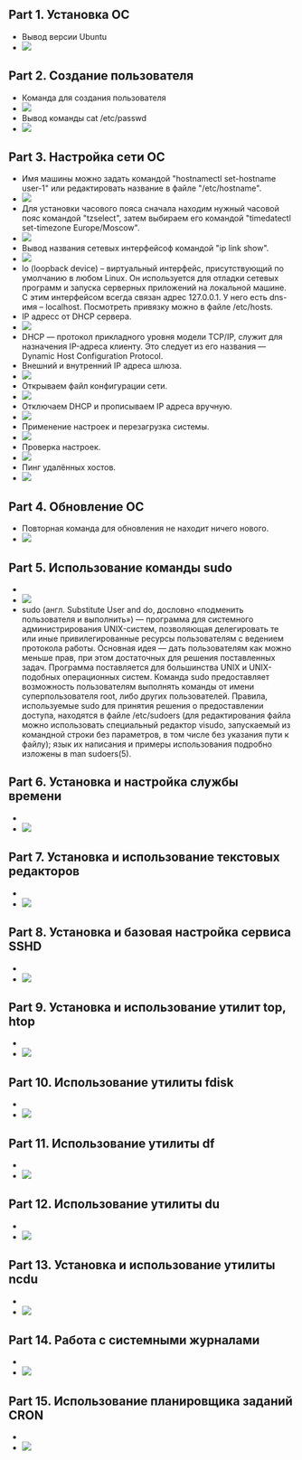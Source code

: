 ## Part 1. Установка ОС
* Вывод версии Ubuntu
* ![](./screenshots/img_1.png)

## Part 2. Создание пользователя
* Команда для создания пользователя
* ![](./screenshots/img_2.1.png)
* Вывод команды cat /etc/passwd
* ![](./screenshots/img_2.2.png)

## Part 3. Настройка сети ОС
* Имя машины можно задать командой "hostnamectl set-hostname user-1"  или редактировать название в файле "/etc/hostname".
* ![](./screenshots/img_3.1.png)
* Для установки часового пояса сначала находим нужный часовой пояс командой "tzselect", затем выбираем его командой "timedatectl set-timezone Europe/Moscow".
* ![](./screenshots/img_3.2.png)
* Вывод названия сетевых интерфейсоф командой "ip link show".
* ![](./screenshots/img_3.3.png)
* lo (loopback device) – виртуальный интерфейс, присутствующий по умолчанию в любом Linux. Он используется для отладки сетевых программ и запуска серверных приложений на локальной машине. С этим интерфейсом всегда связан адрес 127.0.0.1. У него есть dns-имя – localhost. Посмотреть привязку можно в файле /etc/hosts.
* IP адресс от DHCP сервера.
* ![](./screenshots/img_3.4.png)
* DHCP — протокол прикладного уровня модели TCP/IP, служит для назначения IP-адреса клиенту. Это следует из его названия — Dynamic Host Configuration Protocol.
* Внешний и внутренний IP  адреса шлюза.
* ![](./screenshots/img_3.5.png)
* Открываем файл конфигурации сети.
* ![](./screenshots/img_3.6.png)
* Отключаем DHCP и прописываем IP адреса вручную.
* ![](./screenshots/img_3.7.png)
* Применение настроек и перезагрузка системы.
* ![](./screenshots/img_3.8.png)
* Проверка настроек.
* ![](./screenshots/img_3.9.png)
* Пинг удалённых хостов.
* ![](./screenshots/img_3.10.png)

## Part 4. Обновление ОС
* Повторная команда для обновления не находит ничего нового.
* ![](./screenshots/img_4.png)

## Part 5. Использование команды  sudo
* 
* ![](./screenshots/img_5.png)
* sudo (англ. Substitute User and do, дословно «подменить пользователя и выполнить») — программа для системного администрирования UNIX-систем, позволяющая делегировать те или иные привилегированные ресурсы пользователям с ведением протокола работы. Основная идея — дать пользователям как можно меньше прав, при этом достаточных для решения поставленных задач. Программа поставляется для большинства UNIX и UNIX-подобных операционных систем. Команда sudo предоставляет возможность пользователям выполнять команды от имени суперпользователя root, либо других пользователей. Правила, используемые sudo для принятия решения о предоставлении доступа, находятся в файле /etc/sudoers (для редактирования файла можно использовать специальный редактор visudo, запускаемый из командной строки без параметров, в том числе без указания пути к файлу); язык их написания и примеры использования подробно изложены в man sudoers(5).

## Part 6. Установка и настройка службы времени
* 
* ![](./screenshots/img_6.png)

## Part 7. Установка и использование текстовых редакторов
* 
* ![](./screenshots/img_7.png)

## Part 8. Установка и базовая настройка сервиса SSHD
* 
* ![](./screenshots/img_8.png)

## Part 9. Установка и использование утилит top, htop
* 
* ![](./screenshots/img_9.png)

## Part 10. Использование утилиты fdisk
* 
* ![](./screenshots/img_10.png)

## Part 11. Использование утилиты df
* 
* ![](./screenshots/img_11.png)

## Part 12. Использование утилиты du
* 
* ![](./screenshots/img_12.png)

## Part 13. Установка и использование утилиты ncdu
* 
* ![](./screenshots/img_13.png)

## Part 14. Работа с системными журналами
* 
* ![](./screenshots/img_14.png)

## Part 15. Использование планировщика заданий CRON
* 
* ![](./screenshots/img_15.png)